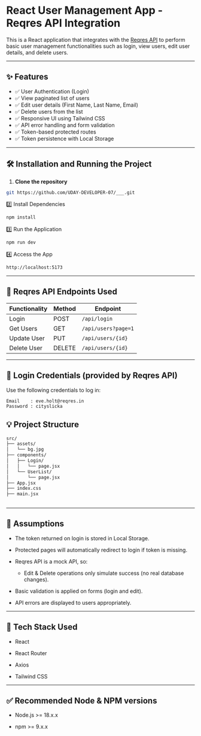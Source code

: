 # React User Management App - Reqres API Integration

This is a React application that integrates with the [Reqres API](https://reqres.in/) to perform basic user management functionalities such as login, view users, edit user details, and delete users.

---

## ✨ Features

- ✅ User Authentication (Login)
- ✅ View paginated list of users
- ✅ Edit user details (First Name, Last Name, Email)
- ✅ Delete users from the list
- ✅ Responsive UI using Tailwind CSS
- ✅ API error handling and form validation
- ✅ Token-based protected routes
- ✅ Token persistence with Local Storage

---

## 🛠️ Installation and Running the Project

1. **Clone the repository**

```bash
git https://github.com/UDAY-DEVELOPER-07/___.git
```
2️⃣ Install Dependencies
```bash
npm install
```
3️⃣ Run the Application
```bash
npm run dev
```
4️⃣ Access the App
```bash
http://localhost:5173
```
---

## 🔗 Reqres API Endpoints Used

| Functionality | Method | Endpoint |
|---------------|--------|----------|
| Login | POST | `/api/login` |
| Get Users | GET | `/api/users?page=1` |
| Update User | PUT | `/api/users/{id}` |
| Delete User | DELETE | `/api/users/{id}` |


---
## 🔐 Login Credentials (provided by Reqres API)
Use the following credentials to log in:
```
Email    : eve.holt@reqres.in
Password : cityslicka
```

## 💡 **Project Structure**
```bash
src/
├── assets/         
│   └── bg.jpg
├── components/
│   ├── Login/
│   │   └── page.jsx
│   └── UserList/
│       └── page.jsx      
├── App.jsx 
├── index.css 
├── main.jsx
   
```
---
## 📝 **Assumptions**

- The token returned on login is stored in Local Storage.

- Protected pages will automatically redirect to login if token is missing.

- Reqres API is a mock API, so:

    - Edit & Delete operations only simulate success (no real database changes).

- Basic validation is applied on forms (login and edit).

- API errors are displayed to users appropriately.
---
## 🧩 Tech Stack Used
- React

- React Router

- Axios

- Tailwind CSS
---
## ✅ Recommended Node & NPM versions

- Node.js >= 18.x.x

- npm >= 9.x.x